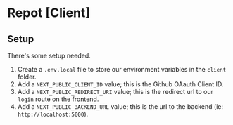 # Repot [Client]

## Setup

There's some setup needed.

1. Create a `.env.local` file to store our environment variables in the `client` folder.
2. Add a `NEXT_PUBLIC_CLIENT_ID` value; this is the Github OAauth Client ID.
3. Add a `NEXT_PUBLIC_REDIRECT_URI` value; this is the redirect url to our `login` route on the frontend.
4. Add a `NEXT_PUBLIC_BACKEND_URL` value; this is the url to the backend (ie: `http://localhost:5000`).
